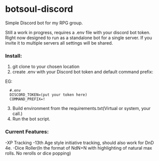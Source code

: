 # botsoul-discord
Simple Discord bot for my RPG group.

Still a work in progress, requires a .env file with your discord bot token.  Right now designed to run as a standalone bot for a single server.  If you invite it to multiple servers all settings will be shared.

### Install:
1) git clone to your chosen location
2) create .env with your Discord bot token and default command prefix:

EG:
```  
  #.env
  DISCORD_TOKEN=(put your token here)
  COMMAND_PREFIX=!
```
3) Build environment from the requirements.txt(Virtual or system, your call.)
4) Run the bot script.
  
  
### Current Features:
-XP Tracking
-13th Age style initiative tracking, should also work for DnD 4e.
-Dice Roller(In the format of NdN+N with highlighting of natural max rolls.  No rerolls or dice popping)

